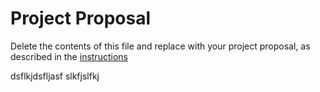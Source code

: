 # Project Proposal

Delete the contents of this file and replace with your project proposal, as described in the [instructions](./instructions.md)


dsflkjdsfljasf
slkfjslfkj